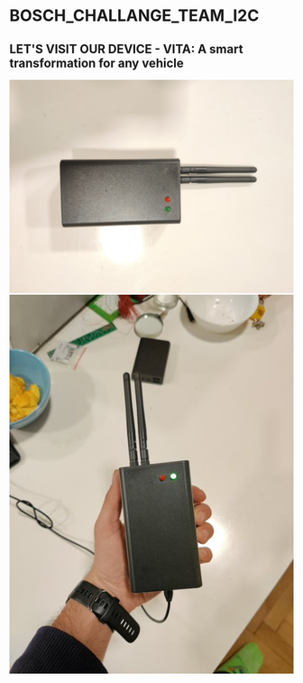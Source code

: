 # BOSCH_CHALLANGE_TEAM_I2C
## LET'S VISIT OUR DEVICE - VITA: A smart transformation for any vehicle
![DEVICE_1](images/Device_1.jpg)
![DEVICE_2](images/IMG_20211127_205158.jpg)
